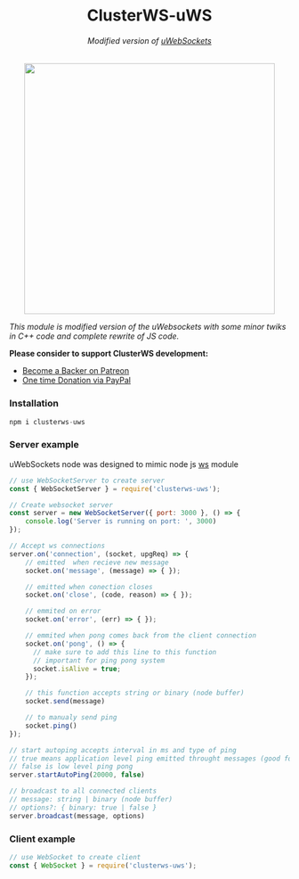<h1 align="center">ClusterWS-uWS</h1>
<h6 align="center">Modified version of <a href="https://github.com/uNetworking/uWebSockets">uWebSockets</a></h6>

<p align="center">
 <img src="https://cdn.rawgit.com/goriunov/159120ca6a883d8d4e75543ec395d361/raw/d22028ecc726d7d3cc30a2a85cc7cc454b0afada/clusterws.svg" width="450">
</p>


<i>This module is modified version of the uWebsockets with some minor twiks in C++ code and complete rewrite of JS code.</i>

**Please consider to support ClusterWS development:**
- [Become a Backer on Patreon](https://www.patreon.com/clusterws) 
- [One time Donation via PayPal](https://www.paypal.me/goriunov)

### Installation

```js
npm i clusterws-uws
```

### Server example

uWebSockets node was designed to mimic node js [ws](https://github.com/websockets/ws) module

```js
// use WebSocketServer to create server
const { WebSocketServer } = require('clusterws-uws');

// Create websocket server 
const server = new WebSocketServer({ port: 3000 }, () => {
    console.log('Server is running on port: ', 3000)
});

// Accept ws connections
server.on('connection', (socket, upgReq) => {
    // emitted  when recieve new message
    socket.on('message', (message) => { });

    // emitted when conection closes 
    socket.on('close', (code, reason) => { });

    // emmited on error
    socket.on('error', (err) => { });

    // emmited when pong comes back from the client connection
    socket.on('pong', () => { 
      // make sure to add this line to this function 
      // important for ping pong system 
      socket.isAlive = true;
    });

    // this function accepts string or binary (node buffer)
    socket.send(message)

    // to manualy send ping
    socket.ping()
});

// start autoping accepts interval in ms and type of ping
// true means application level ping emitted throught messages (good for browser ping)
// false is low level ping pong
server.startAutoPing(20000, false)

// broadcast to all connected clients
// message: string | binary (node buffer)
// options?: { binary: true | false }
server.broadcast(message, options)

```


### Client example

```js
// use WebSocket to create client
const { WebSocket } = require('clusterws-uws');


```
